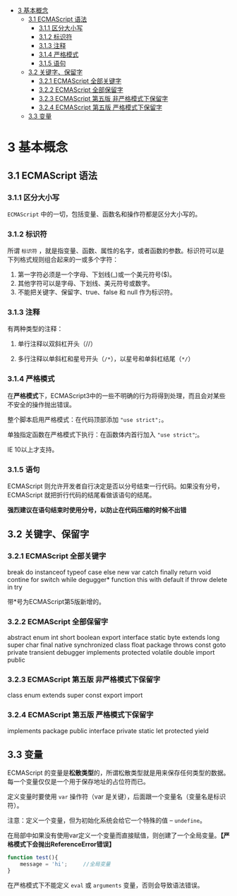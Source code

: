 - [3 基本概念](#3-基本概念)
    - [3.1 ECMAScript 语法](#3.1-ecmascript-语法)
        - [3.1.1 区分大小写](#3.1.1-区分大小写)
        - [3.1.2 标识符](#3.1.2-标识符)
        - [3.1.3 注释](#3.1.3-注释)
        - [3.1.4 严格模式](#3.1.4-严格模式)
        - [3.1.5 语句](#3.1.5-语句)
    - [3.2 关键字、保留字](#3.2-关键字、保留字)
        - [3.2.1 ECMAScript 全部关键字](#3.2.1-ecmascript-全部关键字)
        - [3.2.2 ECMAScript 全部保留字](#3.2.2-ecmascript-全部保留字)
        - [3.2.3 ECMAScript 第五版 非严格模式下保留字](#3.2.3-ecmascript-第五版-非严格模式下保留字)
        - [3.2.4 ECMAScript 第五版 严格模式下保留字](#3.2.4-ecmascript-第五版-严格模式下保留字)
    - [3.3 变量](#3.3-变量)

# 3 基本概念

## 3.1 ECMAScript 语法

### 3.1.1 区分大小写

`ECMAScript` 中的一切，包括变量、函数名和操作符都是区分大小写的。

### 3.1.2 标识符

所谓 `标识符` ，就是指变量、函数、属性的名字，或者函数的参数。标识符可以是下列格式规则组合起来的一或多个字符：

1. 第一字符必须是一个字母、下划线(_)或一个美元符号($)。
1. 其他字符可以是字母、下划线、美元符号或数字。
1. 不能把关键字、保留字、true、false 和 null 作为标识符。

### 3.1.3 注释

有两种类型的注释：

1. 单行注释以双斜杠开头（//）

1. 多行注释以单斜杠和星号开头（`/*`），以星号和单斜杠结尾（`*/`）

### 3.1.4 严格模式

在**严格模式**下，ECMAScript3中的一些不明确的行为将得到处理，而且会对某些不安全的操作抛出错误。

整个脚本启用严格模式：在代码顶部添加 `"use strict";`。

单独指定函数在严格模式下执行：在函数体内首行加入 `"use strict"`;。

IE 10以上才支持。

### 3.1.5 语句

ECMAScript 则允许开发者自行决定是否以分号结束一行代码。如果没有分号，ECMAScript 就把折行代码的结尾看做该语句的结尾。

**强烈建议在语句结束时使用分号，以防止在代码压缩的时候不出错**

## 3.2 关键字、保留字

### 3.2.1 ECMAScript 全部关键字

break	do	instanceof	typeof
case	else	new	var
catch	finally	return	void
contine	for	switch	while
degugger*	function	this	with
default	if	throw	delete
in	try		

带*号为ECMAScript第5版新增的。

### 3.2.2 ECMAScript 全部保留字

abstract	enum	int	short
boolean	export	interface	static
byte	extends	long	super
char	final	native	synchronized
class	float	package	throws
const	goto	private	transient
debugger	implements	protected	volatile
double	import	public	

### 3.2.3 ECMAScript 第五版 非严格模式下保留字

class	enum	extends	super
const	export	import	

### 3.2.4 ECMAScript 第五版 严格模式下保留字

implements	package	public	interface
private	static	let	protected
yield			

## 3.3 变量

ECMAScript 的变量是**松散类型**的，所谓松散类型就是用来保存任何类型的数据。每一个变量仅仅是一个用于保存地址的占位符而已。

定义变量时要使用 `var` 操作符（var 是关键），后面跟一个变量名（变量名是标识符）。

注意：定义一个变量，但为初始化系统会给它一个特殊的值 – `undefine`。

在局部中如果没有使用var定义一个变量而直接赋值，则创建了一个全局变量。**【严格模式下会抛出ReferenceError错误】**

```javascript
function test(){
    message = 'hi';		//全局变量
}
```
在严格模式下不能定义 `eval` 或 `arguments` 变量，否则会导致语法错误。

